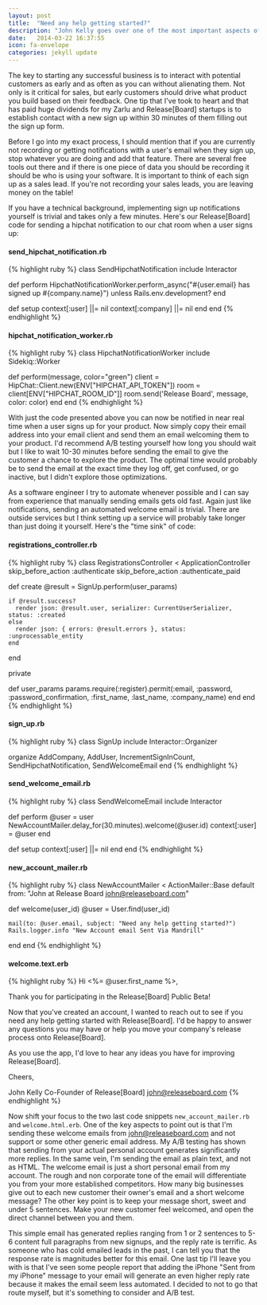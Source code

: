 ```yaml
---
layout: post
title:  "Need any help getting started?"
description: "John Kelly goes over one of the most important aspects of a SAAS software company: The welcome email."
date:   2014-03-22 16:37:55
icon: fa-envelope
categories: jekyll update
---
```

The key to starting any successful business is to interact with potential customers as early and as often as you can without alienating them. Not only is it critical for sales, but early customers should drive what product you build based on their feedback. One tip that I've took to heart and that has paid huge dividends for my Zarlu and Release[Board] startups is to establish contact with a new sign up within 30 minutes of them filling out the sign up form.

Before I go into my exact process, I should mention that if you are currently not recording or getting notifications with a user's email when they sign up, stop whatever you are doing and add that feature. There are several free tools out there and if there is one piece of data you should be recording it should be who is using your software. It is important to think of each sign up as a sales lead. If you're not recording your sales leads, you are leaving money on the table!

If you have a technical background, implementing sign up notifications yourself is trivial and takes only a few minutes. Here's our Release[Board] code for sending a hipchat notification to our chat room when a user signs up:


#### send\_hipchat\_notification.rb
{% highlight ruby %}
class SendHipchatNotification
  include Interactor

  def perform
    HipchatNotificationWorker.perform_async("#{user.email} has signed up #{company.name}") unless Rails.env.development?
  end

  def setup
    context[:user] ||= nil
    context[:company] ||= nil
  end
end
{% endhighlight %}

#### hipchat\_notification\_worker.rb
{% highlight ruby %}
class HipchatNotificationWorker
  include Sidekiq::Worker

  def perform(message, color="green")
    client = HipChat::Client.new(ENV["HIPCHAT_API_TOKEN"])
    room = client[ENV["HIPCHAT_ROOM_ID"]]
    room.send('Release Board', message, color: color)
  end
end
{% endhighlight %}

With just the code presented above you can now be notified in near real time when a user signs up for your product. Now simply copy their email address into your email client and send them an email welcoming them to your product. I'd recommend A/B testing yourself how long you should wait but I like to wait 10-30 minutes before sending the email to give the customer a chance to explore the product. The optimal time would probably be to send the email at the exact time they log off, get confused, or go inactive, but I didn't explore those optimizations.

As a software engineer I try to automate whenever possible and I can say from experience that manually sending emails gets old fast. Again just like notifications, sending an automated welcome email is trivial. There are outside services but I think setting up a service will probably take longer than just doing it yourself. Here's the "time sink" of code:

#### registrations\_controller.rb
{% highlight ruby %}
class RegistrationsController < ApplicationController
  skip_before_action :authenticate
  skip_before_action :authenticate_paid

  def create
    @result = SignUp.perform(user_params)

    if @result.success?
      render json: @result.user, serializer: CurrentUserSerializer, status: :created
    else
      render json: { errors: @result.errors }, status: :unprocessable_entity
    end
  end

  private

  def user_params
    params.require(:register).permit(:email, :password, :password_confirmation, :first_name, :last_name, :company_name)
  end
end
{% endhighlight %}

#### sign\_up.rb
{% highlight ruby %}
class SignUp
  include Interactor::Organizer

  organize AddCompany, AddUser, IncrementSignInCount, SendHipchatNotification, SendWelcomeEmail
end
{% endhighlight %}

#### send\_welcome\_email.rb
{% highlight ruby %}
class SendWelcomeEmail
  include Interactor

  def perform
    @user = user
    NewAccountMailer.delay_for(30.minutes).welcome(@user.id)
    context[:user] = @user
  end

  def setup
    context[:user] ||= nil
  end
end
{% endhighlight %}

#### new\_account\_mailer.rb
{% highlight ruby %}
class NewAccountMailer < ActionMailer::Base
  default from: "John at Release Board <john@releaseboard.com>"

  def welcome(user_id)
    @user = User.find(user_id)

    mail(to: @user.email, subject: "Need any help getting started?")
    Rails.logger.info "New Account email Sent Via Mandrill"
  end
end
{% endhighlight %}

#### welcome.text.erb
{% highlight ruby %}
Hi <%= @user.first_name %>,

Thank you for participating in the Release[Board] Public Beta! 

Now that you've created an account, I wanted to reach out to see if you need any help getting started with Release[Board]. I'd be happy to answer any questions you may have or help you move your company's release process onto Release[Board].

As you use the app, I'd love to hear any ideas you have for improving Release[Board].

Cheers,

John Kelly
Co-Founder of Release[Board]
john@releaseboard.com
{% endhighlight %}

Now shift your focus to the two last code snippets `new_account_mailer.rb` and `welcome.html.erb`. One of the key aspects to point out is that I'm sending these welcome emails from john@releaseboard.com and not support or some other generic email address. My A/B testing has shown that sending from your actual personal account generates significantly more replies. In the same vein, I'm sending the email as plain text, and not as HTML. The welcome email is just a short personal email from my account. The rough and non corporate tone of the email will differentiate you from your more established competitors. How many big businesses give out to each new customer their owner's email and a short welcome message? The other key point is to keep your message short, sweet and under 5 sentences. Make your new customer feel welcomed, and open the direct channel between you and them.

This simple email has generated replies ranging from 1 or 2 sentences to 5-6 content full paragraphs from new signups, and the reply rate is terrific. As someone who has cold emailed leads in the past, I can tell you that the response rate is magnitudes better for this email. One last tip I'll leave you with is that I've seen some people report that adding the iPhone "Sent from my iPhone" message to your email will generate an even higher reply rate because it makes the email seem less automated. I decided to not to go that route myself, but it's something to consider and A/B test.
